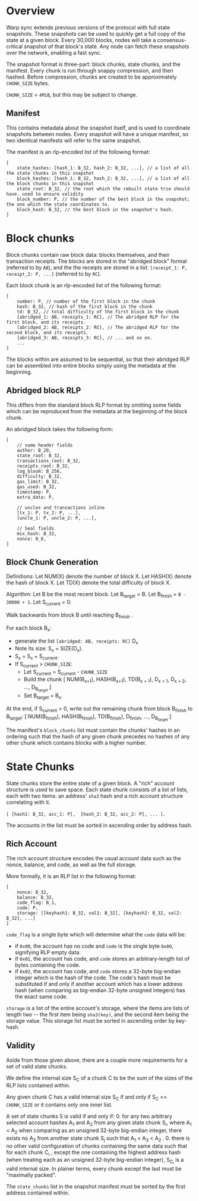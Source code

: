 # Overview

Warp sync extends previous versions of the protocol with full state snapshots. These snapshots can be used to quickly get a full copy of the state at a given block. Every 30,000 blocks, nodes will take a consensus-critical snapshot of that block's state. Any node can fetch these snapshots over the network, enabling a fast sync.

The snapshot format is three-part: block chunks, state chunks, and the manifest.
Every chunk is run through snappy compression, and then hashed. Before compression, chunks are created to be approximately `CHUNK_SIZE` bytes. 

`CHUNK_SIZE` = `4MiB`, but this may be subject to change.

## Manifest
This contains metadata about the snapshot itself, and is used to coordinate snapshots between nodes.
Every snapshot will have a unique manifest, so two identical manifests will refer to the same snapshot.

The manifest is an rlp-encoded list of the following format:
```
[
    state_hashes: [hash_1: B_32, hash_2: B_32, ...], // a list of all the state chunks in this snapshot
    block_hashes: [hash_1: B_32, hash_2: B_32, ...], // a list of all the block chunks in this snapshot
    state_root: B_32, // the root which the rebuilt state trie should have. used to ensure validity
    block_number: P, // the number of the best block in the snapshot; the one which the state coordinates to.
    block_hash: B_32, // the best block in the snapshot's hash.
]
```

# Block chunks

Block chunks contain raw block data: blocks themselves, and their transaction receipts. The blocks are stored in the "abridged block" format (referred to by `AB`), and the the receipts are stored in a list: `[receipt_1: P, receipt_2: P, ...]` (referred to by `RC`).

Each block chunk is an rlp-encoded list of the following format:
```
[
    number: P, // number of the first block in the chunk
    hash: B_32, // hash of the first block in the chunk
    td: B_32, // total difficulty of the first block in the chunk
    [abridged_1: AB, receipts_1: RC], // The abridged RLP for the first block, and its receipts.
    [abridged_2: AB, receipts_2: RC], // The abridged RLP for the second block, and its receipts.
    [abridged_3: AB, receipts_3: RC], // ... and so on.
    ...
]
```

The blocks within are assumed to be sequential, so that their abridged RLP can be assembled into entire blocks simply using the metadata at the beginning.

## Abridged block RLP

This differs from the standard block RLP format by omitting some fields which can be reproduced from the metadata at the beginning of the block chunk.

An abridged block takes the following form:
```
[
    // some header fields
    author: B_20,
    state_root: B_32,
    transactions_root: B_32,
    receipts_root: B_32,
    log_bloom: B_256,
    difficulty: B_32,
    gas_limit: B_32,
    gas_used: B_32,
    timestamp: P,
    extra_data: P,

    // uncles and transactions inline
    [tx_1: P, tx_2: P, ...],
    [uncle_1: P, uncle_2: P, ...],

    // Seal fields
    mix_hash: B_32,
    nonce: B_8,
]
```

## Block Chunk Generation

Definitions:
Let NUM(X) denote the number of block X.
Let HASH(X) denote the hash of block X.
Let TD(X) denote the total difficulty of block X.

Algorithm:
Let B be the most recent block.
Let B<sub>target</sub> = B. 
Let B<sub>finish</sub> = `B - 30000 + 1`.
Let S<sub>current</sub> = 0. 

Walk backwards from block B until reaching B<sub>finish</sub> . 

For each block B<sub>x</sub>: 
  - generate the list `[abridged: AB, receipts: RC]` D<sub>x</sub>
  - Note its size: S<sub>x</sub> = SIZE(D<sub>x</sub>). 
  - S<sub>x</sub> = S<sub>x</sub> + S<sub>current</sub>.
  - If S<sub>current</sub> > `CHUNK_SIZE`:
    - Let S<sub>current</sub> = S<sub>current</sub> - `CHUNK_SIZE`
    - Build the chunk [ NUM(B<sub>x+1</sub>), HASH(B<sub>x+1</sub>), TD(B<sub>x + 1</sub>), D<sub>x + 1</sub>, D<sub>x + 2</sub>, ..., D<sub>B<sub>target</sub></sub> ]
    - Set B<sub>target</sub> = B<sub>x</sub>.

At the end, if S<sub>current</sub> > 0, write out the remaining chunk from block B<sub>finish</sub> to B<sub>target</sub>:
   [ NUM(B<sub>finish</sub>), HASH(B<sub>finish</sub>), TD(B<sub>finish</sub>), D<sub>finish</sub>, ..., D<sub>B<sub>target</sub></sub> ]

The manifest's `block_chunks` list must contain the chunks' hashes in an ordering such that the hash of any given chunk precedes no hashes of any other chunk which contains blocks with a higher number.

# State Chunks

State chunks store the entire state of a given block. A "rich" account structure is used to save space.
Each state chunk consists of a list of lists, each with two items: an address' `sha3` hash and a rich account structure correlating with it.

`[ [hash1: B_32, acc_1: P],  [hash_2: B_32, acc_2: P], ... ]`.

The accounts in the list must be sorted in ascending order by address hash.

## Rich Account

The rich account structure encodes the usual account data such as the nonce, balance, and code, as well as the full storage.

More formally, it is an RLP list in the following format:
```
[
    nonce: B_32,
    balance: B_32,
    code_flag: B_1,
    code: P,
    storage: [[keyhash1: B_32, val1: B_32], [keyhash2: B_32, val2: B_32], ...]
]
```

`code_flag` is a single byte which will determine what the `code` data will be:
  - if `0x00`, the account has no code and `code` is the single byte `0x80`, signifying RLP empty data.
  - if `0x01`, the account has code, and `code` stores an arbitrary-length list of bytes containing the code.
  - if `0x02`, the account has code, and `code` stores a 32-byte big-endian integer which is the hash of the code. The code's hash must be substituted if and only if another account which has a lower address hash (when comparing as big-endian 32-byte unsigned integers) has the exact same code.

`storage` is a list of the entire account's storage, where the items are lists of length two -- the first item being `sha3(key)`, and the second item being the storage value. This storage list must be sorted in ascending order by key-hash.

## Validity

Aside from those given above, there are a couple more requirements for a set of valid state chunks.

We define the internal size S<sub>C</sub> of a chunk C to be the sum of the sizes of the RLP lists contained within.

Any given chunk C has a valid internal size S<sub>C</sub> if and only if S<sub>C</sub> <= `CHUNK_SIZE` or it contains only one inner list.

A set of state chunks S is valid if and only if:
  0. for any two arbitrary selected account hashes A<sub>1</sub> and A<sub>2</sub> from any given state chunk S<sub>i</sub>, where A<sub>1</sub> < A<sub>2</sub> when comparing as an unsigned 32-byte big-endian integer, there exists no A<sub>3</sub> from another state chunk S<sub>j</sub> such that A<sub>1</sub> < A<sub>3</sub> < A<sub>2</sub> .
  0. there is no other valid configuration of chunks containing the same data such that for each chunk C<sub>i</sub> , except the one containing the highest address hash (when treating each as an unsigned 32-byte big-endian integer), S<sub>C<sub>i</sub></sub> is a valid internal size. In plainer terms, every chunk except the last must be "maximally packed".

The `state_chunks` list in the snapshot manifest must be sorted by the first address contained within.